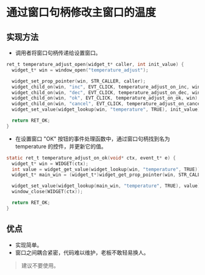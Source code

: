 # 通过窗口句柄修改主窗口的温度

## 实现方法


* 调用者将窗口句柄传递给设置窗口。

```c
ret_t temperature_adjust_open(widget_t* caller, int init_value) {
  widget_t* win = window_open("temperature_adjust");

  widget_set_prop_pointer(win, STR_CALLER, caller);
  widget_child_on(win, "inc", EVT_CLICK, temperature_adjust_on_inc, win);
  widget_child_on(win, "dec", EVT_CLICK, temperature_adjust_on_dec, win);
  widget_child_on(win, "ok", EVT_CLICK, temperature_adjust_on_ok, win);
  widget_child_on(win, "cancel", EVT_CLICK, temperature_adjust_on_cancel, win);
  widget_set_value(widget_lookup(win, "temperature", TRUE), init_value);

  return RET_OK;
}
```

* 在设置窗口 "OK" 按钮的事件处理函数中，通过窗口句柄找到名为 temperature 的控件，并更新它的值。

```c
static ret_t temperature_adjust_on_ok(void* ctx, event_t* e) {
  widget_t* win = WIDGET(ctx);
  int value = widget_get_value(widget_lookup(win, "temperature", TRUE));
  widget_t* main_win = (widget_t*)widget_get_prop_pointer(win, STR_CALLER);

  widget_set_value(widget_lookup(main_win, "temperature", TRUE), value);
  window_close(WIDGET(ctx));

  return RET_OK;
}
```

## 优点

* 实现简单。
* 窗口之间耦合紧密，代码难以维护，老板不敢轻易换人。

> 建议不要使用。